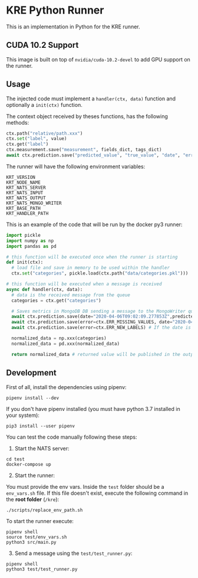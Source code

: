 # KRE Python Runner

This is an implementation in Python for the KRE runner.

## CUDA 10.2 Support

This image is built on top of `nvidia/cuda-10.2-devel` to add GPU support on the runner.

## Usage

The injected code must implement a `handler(ctx, data)` function and optionally a `init(ctx)` function.

The context object received by theses functions, has the following methods:

```python
ctx.path("relative/path.xxx")
ctx.set("label", value)
ctx.get("label")
ctx.measurement.save("measurement", fields_dict, tags_dict)
await ctx.prediction.save("predicted_value", "true_value", "date", "error")
```

The runner will have the following environment variables:

```
KRT_VERSION
KRT_NODE_NAME
KRT_NATS_SERVER
KRT_NATS_INPUT
KRT_NATS_OUTPUT
KRT_NATS_MONGO_WRITER
KRT_BASE_PATH
KRT_HANDLER_PATH
```

This is an example of the code that will be run by the docker py3 runner:

```python
import pickle
import numpy as np
import pandas as pd

# this function will be executed once when the runner is starting
def init(ctx):
  # load file and save in memory to be used within the handler
  ctx.set("categories", pickle.load(ctx.path("data/categories.pkl")))

# this function will be executed when a message is received
async def handler(ctx, data):
  # data is the received message from the queue
  categories = ctx.get("categories")

  # Saves metrics in MongoDB DB sending a message to the MongoWriter queue
  await ctx.prediction.save(date="2020-04-06T09:02:09.277853Z",predicted_value="class_x",true_value="class_y")
  await ctx.prediction.save(error=ctx.ERR_MISSING_VALUES, date="2020-04-07T00:00:00.0Z")
  await ctx.prediction.save(error=ctx.ERR_NEW_LABELS) # If the date is not set, the 'date' field value will be now

  normalized_data = np.xxx(categories)
  normalized_data = pd.xxx(normalized_data)

  return normalized_data # returned value will be published in the output queue
```

## Development

First of all, install the dependencies using pipenv:

```shell script
pipenv install --dev
```

If you don't have pipenv installed (you must have python 3.7 installed in your system):

```shell script
pip3 install --user pipenv
```

You can test the code manually following these steps:

1. Start the NATS server:

```shell script
cd test
docker-compose up
```

2. Start the runner:

You must provide the env vars.
Inside the `test` folder should be a `env_vars.sh` file.
If this file doesn't exist, execute the following command in the **root folder** (`/kre`):

```shell script
./scripts/replace_env_path.sh
```

To start the runner execute:

```shell script
pipenv shell
source test/env_vars.sh
python3 src/main.py
```

3. Send a message using the `test/test_runner.py`:

```shell script
pipenv shell
python3 test/test_runner.py
```
